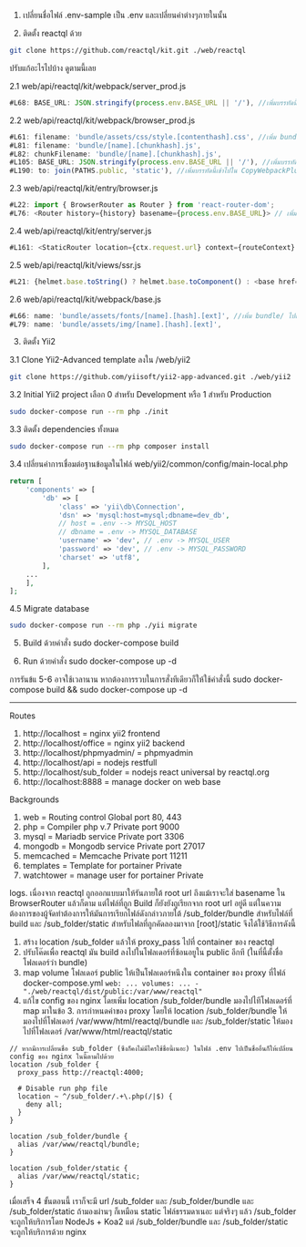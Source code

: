 1. เปลี่ยนชื่อไฟล์ .env-sample เป็น .env และเปลี่ยนค่าต่างๆภายในนั้น

2. ติดตั้ง reactql ด้วย 
```bash
git clone https://github.com/reactql/kit.git ./web/reactql
```
  ปรับแก้อะไรไปบ้าง ดูตามนี้เลย
  
  2.1 web/api/reactql/kit/webpack/server_prod.js
```javascript
#L68: BASE_URL: JSON.stringify(process.env.BASE_URL || '/'), //เพิ่มบรรทัดนี้เข้าไปใต้บรรทัดของ SSL_PORT
```

  2.2 web/api/reactql/kit/webpack/browser_prod.js
```javascript
#L61: filename: 'bundle/assets/css/style.[contenthash].css', //เพิ่ม bundle/ ไปด้านหน้า
#L81: filename: 'bundle/[name].[chunkhash].js',
#L82: chunkFilename: 'bundle/[name].[chunkhash].js',
#L105: BASE_URL: JSON.stringify(process.env.BASE_URL || '/'), //เพิ่มบรรทัดนี้เข้าไปใต้บรรทัดของ SSL_PORT
#L190: to: join(PATHS.public, 'static'), //เพิ่มบรรทัดนี้เข้าไปใน CopyWebpackPlugin ใต้บรรทัด from: PATHS.static,
```

  2.3 web/api/reactql/kit/entry/browser.js
```javascript
#L22: import { BrowserRouter as Router } from 'react-router-dom';
#L76: <Router history={history} basename={process.env.BASE_URL}> // เพิ่ม basename={process.env.BASE_URL}
```

  2.4 web/api/reactql/kit/entry/server.js
```javascript
#L161: <StaticRouter location={ctx.request.url} context={routeContext} basename={process.env.BASE_URL}>  // เพิ่ม basename={process.env.BASE_URL}
```

  2.5 web/api/reactql/kit/views/ssr.js
```javascript
#L21: {helmet.base.toString() ? helmet.base.toComponent() : <base href={`${process.env.BASE_URL}/`} />} // เปลี่ยนจาก <base href="/" /> เป็น <base href={`${process.env.BASE_URL}/`} />
```

  2.6 web/api/reactql/kit/webpack/base.js
```javascript
#L66: name: 'bundle/assets/fonts/[name].[hash].[ext]', //เพิ่ม bundle/ ไปด้านหน้า
#L79: name: 'bundle/assets/img/[name].[hash].[ext]',
```

3. ติดตั้ง Yii2

  3.1 Clone Yii2-Advanced template ลงใน /web/yii2
```bash
git clone https://github.com/yiisoft/yii2-app-advanced.git ./web/yii2
```

  3.2 Initial Yii2 project เลือก 0 สำหรับ Development หรือ 1 สำหรับ Production
```bash
sudo docker-compose run --rm php ./init
```

  3.3 ติดตั้ง dependencies ทั้งหมด
```bash
sudo docker-compose run --rm php composer install
```
  3.4 เปลี่ยนค่าการเชื่อมต่อฐานข้อมูลในไฟล์ web/yii2/common/config/main-local.php
```php
return [
    'components' => [
        'db' => [
            'class' => 'yii\db\Connection',
            'dsn' => 'mysql:host=mysql;dbname=dev_db', 
            // host = .env --> MYSQL_HOST
            // dbname = .env -> MYSQL_DATABASE
            'username' => 'dev', // .env -> MYSQL_USER
            'password' => 'dev', // .env -> MYSQL_PASSWORD
            'charset' => 'utf8',
        ],
	...
    ],
];
```
  4.5 Migrate database
```bash
sudo docker-compose run --rm php ./yii migrate
```

5. Build ด้วยคำสั่ง sudo docker-compose build

6. Run ด้วยคำสั่ง sudo docker-compose up -d

การรันข้แ 5-6 อาจใช้เวลานาน หากต้องการรวบในการสั่งทีเดียวก็ให้ใช้คำสั่งนี้ sudo docker-compose build && sudo docker-compose up -d

--------------------------------------------------

Routes
1. http://localhost		            = nginx yii2 frontend
2. http://localhost/office	      = nginx yii2 backend
3. http://localhost/phpmyadmin/	  = phpmyadmin
4. http://localhost/api		        = nodejs restfull
5. http://localhost/sub_folder    = nodejs react universal by reactql.org
6. http://localhost:8888	        = manage docker on web base

Backgrounds
1. web              = Routing control             Global port 80, 443
2. php              = Compiler php v.7 		        Private port 9000
3. mysql            = Mariadb service		          Private port 3306
4. mongodb          = Mongodb service		          Private port 27017
5. memcached        = Memcache			              Private port 11211
6. templates        = Template for portainer	    Private
7. watchtower       = manage user for portainer	  Private



logs.
เนื่องจาก reactql ถูกออกแบบมาให้รันภายใต้ root url ถึงแม้เราจะใส่ basename ใน BrowserRouter แล้วก็ตาม แต่ไฟล์ที่ถูก Build ก็ยังยังถูเรียกจาก root url อยู่ดี แต่ในความต้องการของผู้จัดทำต้องการให้มันการเรียกไฟล์ดังกล่าวภายใต้ /sub_folder/bundle สำหรับไฟล์ที่ build และ /sub_folder/static สำหรับไฟลที่ถูกคัดลองมาจาก [root]/static จึงได้ใช้วิธีการดังนี้
  1. สร้าง location /sub_folder แล้วให้ proxy_pass ไปที่ container ของ reactql
  2. ปรับโค๊ดเพื่อ reactql มัน build ลงไปในโฟลเดอร์ที่ซ้อนอยูใน public อีกที (ในที่นี้ตั้งชื่อโฟลเดอร์ว่า bundle)
  3. map volume โฟลเดอร์ public ให้เป็นโฟลเดอร์หนึงใน container ของ proxy ที่ไฟล์ docker-compose.yml
    ```
      web:
        ...
        volumes:
          ...
          - "./web/reactql/dist/public:/var/www/reactql"
    ```
  4. แก้ไข config ของ nginx โดยเพิ่ม location /sub_folder/bundle มองไปไทีโฟลเดอร์ที่ map มาในข้อ 3.
  การกำหนดค่าของ proxy โดยให้ location /sub_folder/bundle ให้มองไปที่โฟลเดอร์ /var/www/html/reactql/bundle และ /sub_folder/static ให้มองไปที่โฟลเดอร์ /var/www/html/reactql/static
  ```
  // หากมีการเปลี่ยนชื่อ sub_folder (ซึงก็คงไม่มีไครใช้ชื่อนี้เนอะ) ในไฟล์ .env ไปเป็นชื่ออื่นก็ให้เปลี่ยน config ของ nginx ในนี้ตามไปด้วย
  location /sub_folder {
    proxy_pass http://reactql:4000;

    # Disable run php file
    location ~ ^/sub_folder/.+\.php(/|$) {
      deny all;
    }
  }

  location /sub_folder/bundle {
    alias /var/www/reactql/bundle;
  }

  location /sub_folder/static {
    alias /var/www/reactql/static;
  }
  ```

  เมื่อเสร็จ 4 ขั้นตอนนี้ เราก็จะมี url /sub_folder และ /sub_folder/bundle และ /sub_folder/static ถ้ามองผ่านๆ ก็เหมือน static ไฟล์ธรรมดาเนอะ แต่จริงๆ แล้ว /sub_folder จะถูกให้บริการโดย NodeJs + Koa2 แต่ /sub_folder/bundle และ /sub_folder/static จะถูกให้บริการด้วย nginx



